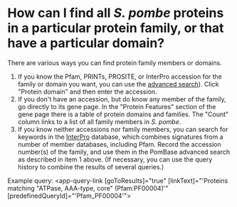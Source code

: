 # How can I find all *S. pombe* proteins in a particular protein family, or that have a particular domain?
<!-- pombase_categories: Orthology,Finding data -->

There are various ways you can find protein family members or domains.

1.  If you know the Pfam, PRINTs, PROSITE, or InterPro accession for the
    family or domain you want, you can use the [advanced search](/query)).
    Click "Protein domain" and then enter the accession.
2.  If you don't have an accession, but do know any member of the
    family, go directly to its gene page. In the "Protein Features"
    section of the gene page there is a table of protein domains and
    families. The "Count" column links to a list of all family members
    in *S. pombe*.
3.  If you know neither accessions nor family members, you can search
    for keywords in the [InterPro](http://www.ebi.ac.uk/interpro/)
    database, which combines signatures from a number of member
    databases, including Pfam. Record the accession number(s) of the
    family, and use them in the PomBase advanced search as described
    in item 1 above. (If necessary, you can use the query history to
    combine the results of several queries.)

Example query: <app-query-link [goToResults]="true" [linkText]="'Proteins matching &quot;ATPase, AAA-type, core&quot; (Pfam:PF00004)'"
    [predefinedQueryId]="'Pfam_PF00004'">
</app-query-link>





